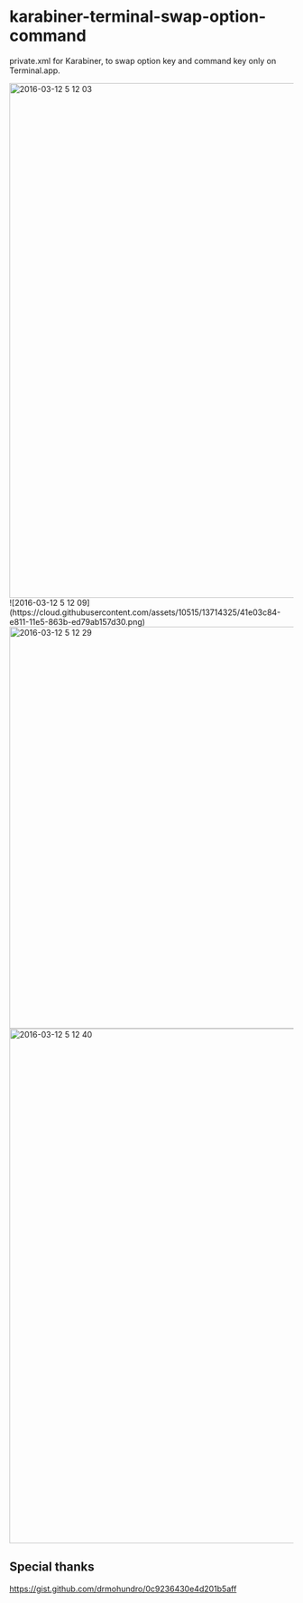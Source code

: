# karabiner-terminal-swap-option-command

private.xml for Karabiner, to swap option key and command key only on Terminal.app.

<img width="912" alt="2016-03-12 5 12 03" src="https://cloud.githubusercontent.com/assets/10515/13714320/3ec1090c-e811-11e5-9e13-16edbe7cef6c.png">
![2016-03-12 5 12 09](https://cloud.githubusercontent.com/assets/10515/13714325/41e03c84-e811-11e5-863b-ed79ab157d30.png)
<img width="712" alt="2016-03-12 5 12 29" src="https://cloud.githubusercontent.com/assets/10515/13714328/46d41850-e811-11e5-85aa-874e7942371d.png">
<img width="912" alt="2016-03-12 5 12 40" src="https://cloud.githubusercontent.com/assets/10515/13714329/4a2980c6-e811-11e5-9669-904155a97d30.png">

## Special thanks

https://gist.github.com/drmohundro/0c9236430e4d201b5aff
